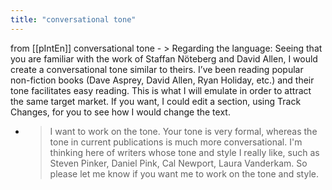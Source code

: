 ```yaml
---
title: "conversational tone"
---
```


from [[pIntEn]]
conversational tone
    - > Regarding the language: Seeing that you are familiar with the work of Staffan Nöteberg and David Allen, I would create a conversational tone similar to theirs. I’ve been reading popular non-fiction books (Dave Asprey, David Allen, Ryan Holiday, etc.) and their tone facilitates easy reading. This is what I will emulate in order to attract the same target market. If you want, I could edit a section, using Track Changes, for you to see how I would change the text.
- > I want to work on the tone. Your tone is very formal, whereas the tone in current publications is much more conversational. I'm thinking here of writers whose tone and style I really like, such as Steven Pinker, Daniel Pink, Cal Newport, Laura Vanderkam. So please let me know if you want me to work on the tone and style.